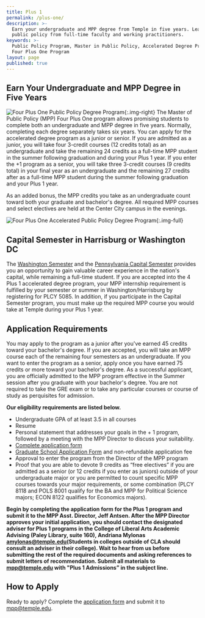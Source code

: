 ```yaml
---
title: Plus 1
permalink: /plus-one/
description: >-
  Earn your undergraduate and MPP degree from Temple in five years. Learn about
  public policy from full-time faculty and working practitioners.
keywords: >-
  Public Policy Program, Master in Public Policy, Accelerated Degree Program,
  Four Plus One Program
layout: page
published: true
---
```

## Earn Your Undergraduate and MPP Degree in Five Years
![Four Plus One Public Policy Degree Program]({{site.baseurl}}/media/mpp-accelerated-degree-program-temple.png){:.img-right}
The Master of Public Policy (MPP) Four Plus One program allows promising students to complete both an undergraduate and MPP degree in five years. Normally, completing each degree separately takes six years. You can apply for the accelerated degree program as a junior or senior. If you are admitted as a junior, you will take four 3-credit courses (12 credits total) as an undergraduate and take the remaining 24 credits as a full-time MPP student in the summer following graduation and during your Plus 1 year. If you enter the +1 program as a senior, you will take three 3-credit courses (9 credits total) in your final year as an undergraduate and the remaining 27 credits after as a full-time MPP student during the summer following graduation and your Plus 1 year. 

As an added bonus, the MPP credits you take as an undergraduate count toward both your graduate and bachelor's degree. All required MPP courses and select electives are held at the Center City campus in the evenings.

![Four Plus One Accelerated Public Policy Degree Program]({{site.baseurl}}/media/four-plus-one-schedule.PNG){:.img-full}

## Capital Semester in Harrisburg or Washington DC
The [Washington Semester](http://www.cla.temple.edu/ipa/the-washington-semester/) and the [Pennsylvania Capital Semester](http://www.cla.temple.edu/ipa/about/the-pennsylvania-capital-semester/) provides you an opportunity to gain valuable career experience in the nation's capital, while remaining a full-time student. If you are accepted into the 4 Plus 1 accelerated degree program, your MPP internship requirement is fulfilled by your semester or summer in Washington/Harrisburg by registering for PLCY 5085. In addition, if you participate in the Capital Semester program, you must make up the required MPP course you would take at Temple during your Plus 1 year. 

## Application Requirements
You may apply to the program as a junior after you've earned 45 credits toward your bachelor's degree. If you are accepted, you will take an MPP course each of the remaining four semesters as an undergraduate. If you want to enter the program as a senior, apply once you have earned 75 credits or more toward your bachelor's degree. As a successful applicant, you are officially admitted to the MPP program effective in the Summer session after you graduate with your bachelor's degree. You are not required to take the GRE exam or to take any particular courses or course of study as perquisites for admission. 

**Our eligibility requirements are listed below.**

- Undergraduate GPA of at least 3.5 in all courses
- Resume
- Personal statement that addresses your goals in the + 1 program, followed by a meeting with the MPP Director to discuss your suitability.
- [Complete application form](https://liberalarts.temple.edu/sites/liberalarts/files/MPP%20Plus%201%20Application%20Form.pdf)
- [Graduate School Application Form](https://www.temple.edu/grad/admissions/howtoapply.htm) and non-refundable application fee
- Approval to enter the program from the Director of the MPP program
- Proof that you are able to devote 9 credits as “free electives” if you are admitted as a senior (or 12 credits if you enter as juniors) outside of your undergraduate major or you are permitted to count specific MPP courses towards your major requirements, or some combination (PLCY 8118 and POLS 8001 qualify for the BA and MPP for Political Science majors; ECON 8122 qualifies for Economics majors).

**Begin by completing the application form for the Plus 1 program and submit it to the MPP Asst. Director, Jeff Antsen. After the MPP Director approves your initial application, you should contact the designated adviser for Plus 1 programs in the College of Liberal Arts Academic Advising (Paley Library, suite 160), Andriana Mylonas [amylonas@temple.edu](mailto:amylonas@temple.edu)(Students in colleges outside of CLA should consult an adviser in their college). Wait to hear from us before submitting the rest of the required documents and asking references to submit letters of recommendation. Submit all materials to [mpp@temple.edu](mailto:mpp@temple.edu) with "Plus 1 Admissions” in the subject line.**

## How to Apply
Ready to apply? Complete the [application form](https://liberalarts.temple.edu/sites/liberalarts/files/MPP%20Plus%201%20Application%20Form.pdf) and submit it to [mpp@temple.edu](mailto:mpp@temple.edu).
